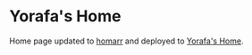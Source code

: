 # Yorafa's Home

Home page updated to [homarr](https://homarr.dev/) and deployed to [Yorafa's Home](https://home.yorafa.com/).